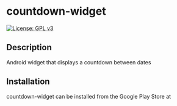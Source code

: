 # countdown-widget

[![License: GPL v3](https://img.shields.io/badge/License-GPLv3-blue.svg)](https://www.gnu.org/licenses/gpl-3.0)

## Description
Android widget that displays a countdown between dates

## Installation
countdown-widget can be installed from the Google Play Store at